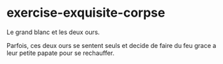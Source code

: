 # exercise-exquisite-corpse
Le grand blanc et les deux ours.

Parfois, ces deux ours se sentent seuls et decide de faire du feu grace a leur petite papate pour se rechauffer.